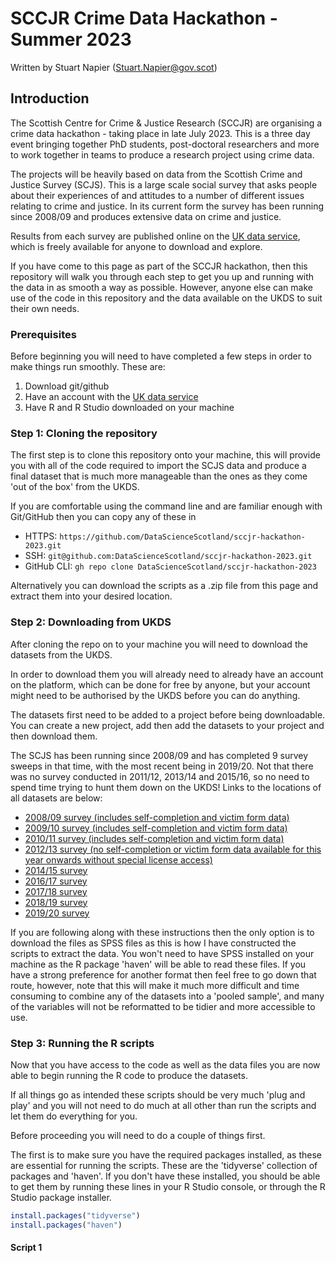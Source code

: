 # SCCJR Crime Data Hackathon - Summer 2023
Written by Stuart Napier (<Stuart.Napier@gov.scot>)

## Introduction

The Scottish Centre for Crime & Justice Research (SCCJR) are organising a crime data hackathon - taking place in late July 2023. This is a three day event bringing together PhD students, post-doctoral researchers and more to work together in teams to produce a research project using crime data.

The projects will be heavily based on data from the Scottish Crime and Justice Survey (SCJS). This is a large scale social survey that asks people about their experiences of and attitudes to a number of different issues relating to crime and justice. In its current form the survey has been running since 2008/09 and produces extensive data on crime and justice. 

Results from each survey are published online on the [UK data service](https://ukdataservice.ac.uk/), which is freely available for anyone to download and explore.

If you have come to this page as part of the SCCJR hackathon, then this repository will walk you through each step to get you up and running with the data in as smooth a way as possible. However, anyone else can make use of the code in this repository and the data available on the UKDS to suit their own needs.


### Prerequisites
Before beginning you will need to have completed a few steps in order to make things run smoothly.
These are:
1. Download git/github
2. Have an account with the [UK data service](https://ukdataservice.ac.uk/)
3. Have R and R Studio downloaded on your machine


### Step 1: Cloning the repository
The first step is to clone this repository onto your machine, this will provide you with all of the code required to import the SCJS data and produce a final dataset that is much more manageable than the ones as they come 'out of the box' from the UKDS. 

If you are comfortable using the command line and are familiar enough with Git/GitHub then you can copy any of these in

* HTTPS: `https://github.com/DataScienceScotland/sccjr-hackathon-2023.git`
* SSH: `git@github.com:DataScienceScotland/sccjr-hackathon-2023.git`
* GitHub CLI: `gh repo clone DataScienceScotland/sccjr-hackathon-2023`

Alternatively you can download the scripts as a .zip file from this page and extract them into your desired location.


### Step 2: Downloading from UKDS
After cloning the repo on to your machine you will need to download the datasets from the UKDS.
 
In order to download them you will already need to already have an account on the platform, which can be done for free by anyone, but your account might need to be authorised by the UKDS before you can do anything.

The datasets first need to be added to a project before being downloadable. You can create a new project, add then add the datasets to your project and then download them.

The SCJS has been running since 2008/09 and has completed 9 survey sweeps in that time, with the most recent being in 2019/20. Not that there was no survey conducted in 2011/12, 2013/14 and 2015/16, so no need to spend time trying to hunt them down on the UKDS! Links to the locations of all datasets are below:

* [2008/09 survey (includes self-completion and victim form data)](https://beta.ukdataservice.ac.uk/datacatalogue/studies/study?id=6362)
* [2009/10 survey (includes self-completion and victim form data)](https://beta.ukdataservice.ac.uk/datacatalogue/studies/study?id=6685)
* [2010/11 survey (includes self-completion and victim form data)](https://beta.ukdataservice.ac.uk/datacatalogue/studies/study?id=7229)
* [2012/13 survey (no self-completion or victim form data available for this year onwards without special license access)](https://beta.ukdataservice.ac.uk/datacatalogue/studies/study?id=7543)
* [2014/15 survey](https://beta.ukdataservice.ac.uk/datacatalogue/studies/study?id=8141)
* [2016/17 survey](https://beta.ukdataservice.ac.uk/datacatalogue/studies/study?id=8365)
* [2017/18 survey](https://beta.ukdataservice.ac.uk/datacatalogue/studies/study?id=8498)
* [2018/19 survey](https://beta.ukdataservice.ac.uk/datacatalogue/studies/study?id=8795)
* [2019/20 survey](https://beta.ukdataservice.ac.uk/datacatalogue/studies/study?id=8799)

If you are following along with these instructions then the only option is to download the files as SPSS files as this is how I have constructed the scripts to extract the data. You won't need to have SPSS installed on your machine as the R package 'haven' will be able to read these files. If you have a strong preference for another format then feel free to go down that route, however, note that this will make it much more difficult and time consuming to combine any of the datasets into a 'pooled sample', and many of the variables will not be reformatted to be tidier and more accessible to use.

### Step 3: Running the R scripts
Now that you have access to the code as well as the data files you are now able to begin running the R code to produce the datasets.

If all things go as intended these scripts should be very much 'plug and play' and you will not need to do much at all other than run the scripts and let them do everything for you.

Before proceeding you will need to do a couple of things first.

The first is to make sure you have the required packages installed, as these are essential for running the scripts. These are the 'tidyverse' collection of packages and 'haven'. If you don't have these installed, you should be able to get them by running these lines in your R Studio console, or through the R Studio package installer.

``` r
install.packages("tidyverse")
install.packages("haven")
```

#### Script 1

